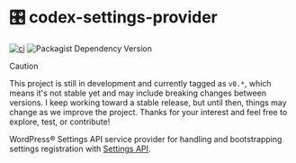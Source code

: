 # 🎛 codex-settings-provider

[![ci](https://github.com/syntatis/codex-settings-provider/actions/workflows/ci.yml/badge.svg)](https://github.com/syntatis/codex-settings-provider/actions/workflows/ci.yml)
![Packagist Dependency Version](https://img.shields.io/packagist/dependency-v/syntatis/codex-settings-provider/php?color=7a86b8)

> [!CAUTION]
> This project is still in development and currently tagged as `v0.*`, which means it's not stable yet and may include breaking changes between versions. I keep working toward a stable release, but until then, things may change as we improve the project. Thanks for your interest and feel free to explore, test, or contribute!

WordPress® Settings API service provider for handling and bootstrapping settings registration with [Settings API](https://developer.wordpress.org/plugins/settings/settings-api/).
